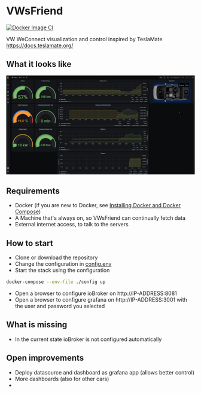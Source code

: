 # VWsFriend
[![Docker Image CI](https://github.com/tillsteinbach/VWsFriend/actions/workflows/build.yml/badge.svg)](https://github.com/tillsteinbach/VWsFriend/actions/workflows/build.yml)

VW WeConnect visualization and control inspired by TeslaMate https://docs.teslamate.org/

## What it looks like
![ID3](./screenshots/id3.png)

## Requirements
* Docker (if you are new to Docker, see [Installing Docker and Docker Compose](https://dev.to/rohansawant/installing-docker-and-docker-compose-on-the-raspberry-pi-in-5-simple-steps-3mgl))
* A Machine that's always on, so VWsFriend can continually fetch data
* External internet access, to talk to the servers

## How to start
* Clone or download the repository
* Change the configuration in [config.env](./config.env)
* Start the stack using the configuration
```bash
docker-compose --env-file ./config up
```
* Open a browser to configure ioBroker on http://IP-ADDRESS:8081
* Open a browser to configure grafana on http://IP-ADDRESS:3001 with the user and password you selected

## What is missing
* In the current state ioBroker is not configured automatically

## Open improvements
* Deploy datasource and dashboard as grafana app (allows better control)
* More dashboards (also for other cars)
* 
